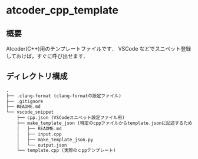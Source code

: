 # atcoder_cpp_template

## 概要

Atcoder(C++)用のテンプレートファイルです．
VSCode などでスニペット登録しておけば，すぐに呼び出せます．

## ディレクトリ構成

```txt
.
├── .clang-format (clang-formatの設定ファイル)
├── .gitignore
├── README.md
└── vscode_snippet
    ├── cpp.json (VSCodeスニペット設定ファイル用)
    ├── make_template_json (特定のcppファイルからtemplate.jsonに記述するためのファイルを出力するプログラム)
    │   ├── README.md
    │   ├── input.cpp
    │   ├── make_template_json.py
    │   └── output.json
    └── template.cpp (実際のｃppテンプレート)
```
